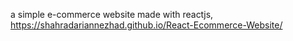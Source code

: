 a simple e-commerce website made with reactjs,
https://shahradariannezhad.github.io/React-Ecommerce-Website/
